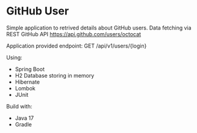 <h1>GitHub User</h1>

Simple application to retrived details about GitHub users.
Data fetching via REST GitHub API https://api.github.com/users/octocat

Application provided endpoint:
GET /api/v1/users/{login}

Using:
- Spring Boot
- H2 Database storing in memory
- Hibernate
- Lombok
- JUnit

Build with:
- Java 17
- Gradle
